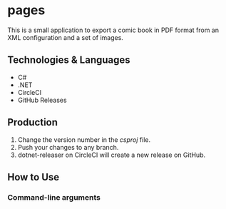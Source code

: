 # pages

This is a small application to export a comic book in PDF format from an XML configuration and a set of images.

## Technologies & Languages

- C#
- .NET
- CircleCI
- GitHub Releases

## Production

1. Change the version number in the *csproj* file.
1. Push your changes to any branch.
2. dotnet-releaser on CircleCI will create a new release on GitHub.

## How to Use

### Command-line arguments
